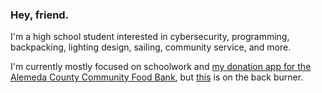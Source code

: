 ### Hey, friend.

I'm a high school student interested in cybersecurity, programming, backpacking, lighting design, sailing, community service, and more.

I'm currently mostly focused on schoolwork and [my donation app for the Alemeda County Community Food Bank](github.com/ExtraE113/bowie), but [this](https://github.com/ExtraE113/wikipedia) is on the back burner.

